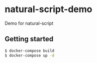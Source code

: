 # natural-script-demo

Demo for natural-script

## Getting started

```bash
$ docker-compose build
$ docker-compose up -d

```
